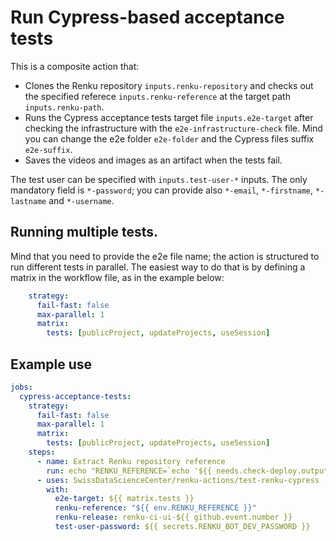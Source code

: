 # Run Cypress-based acceptance tests

This is a composite action that:
- Clones the Renku repository `inputs.renku-repository` and checks out the specified referece `inputs.renku-reference` at the target path `inputs.renku-path`.
- Runs the Cypress acceptance tests target file `inputs.e2e-target` after checking the infrastructure with the `e2e-infrastructure-check` file. Mind you can change the e2e folder `e2e-folder` and the Cypress files suffix `e2e-suffix`.
- Saves the videos and images as an artifact when the tests fail.

The test user can be specified with `inputs.test-user-*` inputs. The only mandatory field is `*-password`; you can provide also `*-email`, `*-firstname`, `*-lastname` and `*-username`.

## Running multiple tests.

Mind that you need to provide the e2e file name; the action is structured to run different tests in parallel. The easiest way to do that is by defining a matrix in the workflow file, as in the example below:

```yaml
    strategy:
      fail-fast: false
      max-parallel: 1
      matrix:
        tests: [publicProject, updateProjects, useSession]
```

## Example use

```yaml
jobs:
  cypress-acceptance-tests:
    strategy:
      fail-fast: false
      max-parallel: 1
      matrix:
        tests: [publicProject, updateProjects, useSession]
    steps:
      - name: Extract Renku repository reference
        run: echo "RENKU_REFERENCE=`echo '${{ needs.check-deploy.outputs.renku }}' | cut -d'@' -f2`" >> $GITHUB_ENV
      - uses: SwissDataScienceCenter/renku-actions/test-renku-cypress
        with:
          e2e-target: ${{ matrix.tests }}
          renku-reference: "${{ env.RENKU_REFERENCE }}"
          renku-release: renku-ci-ui-${{ github.event.number }}
          test-user-password: ${{ secrets.RENKU_BOT_DEV_PASSWORD }}
```
